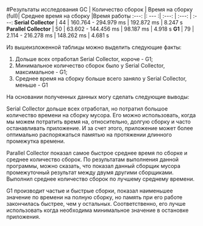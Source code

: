 #Результаты исследования
GC | Количество сборок | Время на сборку (full)| Среднее время на сборку |Время работы
:---: |: --- :| :---: | :---: | :---:
**Serial Collector** | 44 | 160.764 - 294.979 ms | 192.872 ms | 8.247 s
**Parallel Collector** | 50 | 63.602 - 144.456 ms | 98.187 ms | 4.918 s
**G1** | 79 | 2.114 - 216.278 ms | 148.262 ms | 4.681 s

Из вышеизложенной таблицы можно выделить следующие факты:
1. Дольше всех отработал Serial Collector, короче - G1;
2. Минимальное количество сборок было у Serial Collector,
   максимальное - G1;
3. Среднее время на сборку больше всего заняло у Serial Collector, меньше - G1

На основании полученных данных могу сделать следующие выводы:

Serial Collector дольше всех отработал, но потратил большое количество времени на сборку мусора.
Его можно использовать, когда мы можем потратить время на, относительно, долгую сборку и часто останавливать
приложение. И за счет этого, приложение может более оптимально распоряжаться памятью на протяжении длинного
промежутка времени.

Parallel Collector показал самое быстрое среднее время по сборке и среднее количество сборок.
По результатам выполнения данной программы, можно сказать, что показал данный сборщик мусора промежуточный результат
между двумя другими сборщиками. Выполнил среднее количество сборок по лучшему среднему времени. 

G1 производит частые и быстрые сборки, показал наименьшее значение по времени на полную сборку, но память при его работе закончилась быстрее, чем у остальных.
Соответственно, его лучше использовать когда необходима минимальное значение в остановке приложения.
